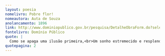 ```yaml
---
layout: poesia
nomelivro: Pobre flor!
nomeautora: Auta de Souza
anolancamento: 1896
link: http://www.dominiopublico.gov.br/pesquisa/DetalheObraForm.do?select_action=&co_obra=81953
fontelivro: Domínio Público
quote: |
  Como se apaga uma ilusão primeira,<br>Um sonho estremecido e resplendente,<br>Eu beijei-lhe a corola, rescendente<br>Inda mais que a da flor da laranjeira.
quotepagina: 2
---
```

